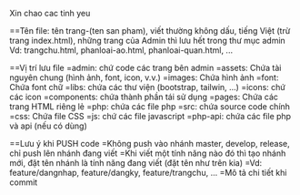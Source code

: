 Xin chao cac tinh yeu

==Tên file: tên trang-(ten san pham), viết thường không dấu, tiếng Việt (trừ trang index.html), những trang của Admin thì lưu hết trong thư mục admin
Vd: trangchu.html, phanloai-ao.html, phanloai-quan.html, ...

==Vị trí lưu file
=admin: chứ code các trang bên admin
=assets: Chứa tài nguyên chung (hình ảnh, font, icon, v.v.)
=images: Chứa hình ảnh
=font: Chứa font chữ
=libs: chứa các thư viện (bootstrap, tailwin, ...)
=icons: chứ các icon
=components: chứa thành phần tái sử dụng
=pages: Chứa các trang HTML riêng lẻ
=php: chứa các file php
=src: chứa source code chính
=css: Chứa file CSS
=js: chứ các file javascript
=php-api: chứa các file php và api (nếu có dùng)

==Lưu ý khi PUSH code
=Không push vào nhánh master, develop, release, chỉ push lên nhánh đang viết
=Khi viết một tính năng nào đó thì tạo nhánh mới, đặt tên nhánh là tính năng đang viết (đặt tên như trên kia)
=Vd: feature/dangnhap, feature/dangky, feature/trangchu, ...
=Mô tả chi tiết khi commit
